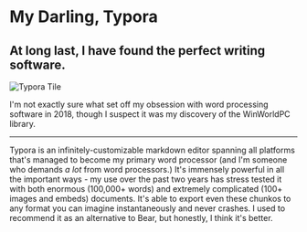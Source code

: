 # My Darling, Typora

## At long last, I have found the perfect writing software.

![Typora Tile](https://i.snap.as/3vbelEU.png)

I'm not exactly sure what set off my obsession with word processing software in 2018, though I suspect it was my discovery of the WinWorldPC library.



---

Typora is an infinitely-customizable markdown editor spanning all platforms that's managed to become my primary word processor (and I'm someone who demands *a lot* from word processors.) It's immensely powerful in all the important ways - my use over the past two years has stress tested it with both enormous (100,000+ words) and extremely complicated (100+ images and embeds) documents. It's able to export even these chunkos to any format you can imagine instantaneously and never crashes. I used to recommend it as an alternative to Bear, but honestly, I think it's better.